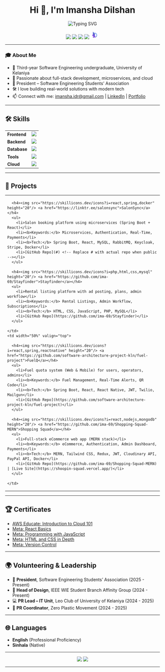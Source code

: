 <!-- Imansha Dilshan | Modern GitHub Profile README -->

<h1 align="center">Hi 👋, I'm Imansha Dilshan</h1>
<p align="center">
  <img src="https://readme-typing-svg.demolab.com?font=Fira+Code&size=22&pause=1000&color=50B3F7&center=true&vCenter=true&width=450&lines=Software+Engineering+Undergraduate;Full-Stack+%26+Cloud+Dev+%F0%9F%9A%80;Open+Source+%26+Team+Leader;MERN+%7C+Spring+Boot+%7C+Docker" alt="Typing SVG" />
</p>
<p align="center">
  <a href="mailto:imansha.idr@gmail.com"><img src="https://skillicons.dev/icons?i=gmail" width="28"/></a>
  <a href="https://www.linkedin.com/in/imansha-dilshan-6768662a0"><img src="https://skillicons.dev/icons?i=linkedin" width="28"/></a>
  <a href="https://github.com/ima-69"><img src="https://skillicons.dev/icons?i=github" width="28"/></a>
  <a href="https://medium.com/@imansha.idr"><img src="https://img.icons8.com/sf-regular-filled/512/FFFFFF/medium-logo.png" width="28"/></a>
  <a href="https://imansha-s-portfolio.vercel.app/"><img src="https://github.com/ima-69/Imansha-s-Portfolio/blob/main/src/assets/favicon.png" width="28"/></a>
</p>

---

### 🎓 About Me

- 🏫 Third-year Software Engineering undergraduate, University of Kelaniya  
- 🚀 Passionate about full-stack development, microservices, and cloud  
- 👑 President – Software Engineering Students’ Association  
- 🛠️ I love building real-world solutions with modern tech  
- 📫 Connect with me: [imansha.idr@gmail.com](mailto:imansha.idr@gmail.com) | [LinkedIn](https://www.linkedin.com/in/imansha-dilshan-6768662a0) | [Portfolio](https://imansha-s-portfolio.vercel.app/)

---

## 🛠️ Skills

<table>
  <tr>
    <td><b>Frontend</b></td>
    <td>
      <img src="https://skillicons.dev/icons?i=react,js,ts,html,css,tailwind,redux" height="30"/>
    </td>
  </tr>
  <tr>
    <td><b>Backend</b></td>
    <td>
      <img src="https://skillicons.dev/icons?i=spring,nodejs,express,java,php" height="30"/>
    </td>
  </tr>
  <tr>
    <td><b>Database</b></td>
    <td>
      <img src="https://skillicons.dev/icons?i=mongodb,mysql" height="30"/>
    </td>
  </tr>
  <tr>
    <td><b>Tools</b></td>
    <td>
      <img src="https://skillicons.dev/icons?i=git,docker,figma,photoshop,jira" height="30"/>
    </td>
  </tr>
  <tr>
    <td><b>Cloud</b></td>
    <td>
      <img src="https://skillicons.dev/icons?i=aws,azure" height="30"/>
    </td>
  </tr>
</table>

---

## 🚩 Projects

<table>
  <tr>
    <td width="50%" valign="top">

      <h4><img src="https://skillicons.dev/icons?i=react,spring,docker" height="20"/> <a href="https://linktr.ee/salonsync">SalonSync</a></h4>
      <ul>
        <li>Salon booking platform using microservices (Spring Boot + React)</li>
        <li><b>Keywords:</b> Microservices, Authentication, Real-Time, Payments</li>
        <li><b>Tech:</b> Spring Boot, React, MySQL, RabbitMQ, Keycloak, Stripe, Docker</li>
        <li>[GitHub Repo](#) <!-- Replace # with actual repo when public --></li>
      </ul>

      <h4><img src="https://skillicons.dev/icons?i=php,html,css,mysql" height="20"/> <a href="https://github.com/ima-69/Stayfinder">Stayfinder</a></h4>
      <ul>
        <li>Rental listing platform with ad posting, plans, admin workflow</li>
        <li><b>Keywords:</b> Rental Listings, Admin Workflow, Subscriptions</li>
        <li><b>Tech:</b> HTML, CSS, JavaScript, PHP, MySQL</li>
        <li>[GitHub Repo](https://github.com/ima-69/Stayfinder)</li>
      </ul>

    </td>
    <td width="50%" valign="top">

      <h4><img src="https://skillicons.dev/icons?i=react,spring,reactnative" height="20"/> <a href="https://github.com/software-architecture-project-kln/fuel-project">FuelQ</a></h4>
      <ul>
        <li>Fuel quota system (Web & Mobile) for users, operators, admins</li>
        <li><b>Keywords:</b> Fuel Management, Real-Time Alerts, QR Code</li>
        <li><b>Tech:</b> Spring Boot, React, React Native, JWT, Twilio, Mailgun</li>
        <li>[GitHub Repo](https://github.com/software-architecture-project-kln/fuel-project)</li>
      </ul>

      <h4><img src="https://skillicons.dev/icons?i=react,nodejs,mongodb" height="20"/> <a href="https://github.com/ima-69/Shopping-Squad-MERN">Shopping Squad</a></h4>
      <ul>
        <li>Full-stack eCommerce web app (MERN stack)</li>
        <li><b>Keywords:</b> eCommerce, Authentication, Admin Dashboard, Payments</li>
        <li><b>Tech:</b> MERN, Tailwind CSS, Redux, JWT, Cloudinary API, PayPal API, Docker</li>
        <li>[GitHub Repo](https://github.com/ima-69/Shopping-Squad-MERN) | [Live Site](https://shoopin-squad.vercel.app/)</li>
      </ul>

    </td>
  </tr>
</table>

---

## 🏆 Certificates

- [AWS Educate: Introduction to Cloud 101](#)
- [Meta: React Basics](#)
- [Meta: Programming with JavaScript](#)
- [Meta: HTML and CSS in Depth](#)
- [Meta: Version Control](#)

---

## 🌍 Volunteering & Leadership

- 👑 **President**, Software Engineering Students’ Association (2025 - Present)
- 🎨 **Head of Design**, IEEE WIE Student Branch Affinity Group (2024 - Present)
- 💻 **PR Lead – IT Unit**, Leo Club of University of Kelaniya (2024 - 2025)
- 🌱 **PR Coordinator**, Zero Plastic Movement (2024 - 2025)

---

## 🌐 Languages

- **English** (Professional Proficiency)
- **Sinhala** (Native)

---

<p align="center">
  <img src="https://github-readme-stats.vercel.app/api?username=ima-69&show_icons=true&theme=radical" height="170"/>
  <img src="https://github-readme-streak-stats.herokuapp.com/?user=ima-69&theme=radical" height="170"/>
</p>

---

<!-- Personalize, update links, and shine! 😎 -->
